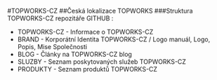 #TOPWORKS-CZ
##Česká lokalizace TOPWORKS
###Struktura TOPWORKS-CZ repozitáře GITHUB : 
*  TOPWORKS-CZ - Informace o TOPWORKS-CZ
*  BRAND - Korporátní Identita TOPWORKS-CZ / Logo manuál, Logo, Popis, Mise Společnosti
*  BLOG - Články na TOPWORKS-CZ blog
*  SLUZBY - Seznam poskytovaných služeb TOPWORKS-CZ
*  PRODUKTY - Seznam produktů TOPWORKS-CZ
